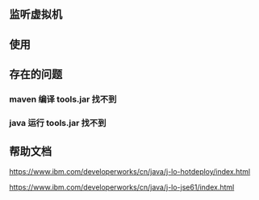 ## 监听虚拟机

## 使用 

## 存在的问题

### maven 编译 tools.jar 找不到


### java 运行 tools.jar 找不到



## 帮助文档

https://www.ibm.com/developerworks/cn/java/j-lo-hotdeploy/index.html

https://www.ibm.com/developerworks/cn/java/j-lo-jse61/index.html